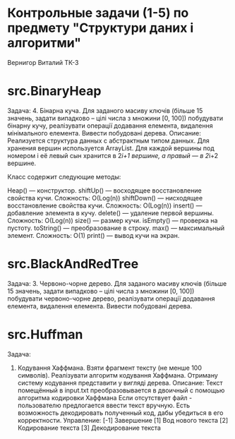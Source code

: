 # Контрольные задачи (1-5) по предмету "Структури даних і алгоритми"
Вернигор Виталий ТК-3

# src.BinaryHeap
Задача:
4. Бінарна куча.  Для заданого масиву ключів (більше 15 значень, задати випадково – цілі числа з множини [0, 100]) побудувати бінарну кучу, реалізувати операції додавання елемента, видалення мінімального елемента. Вивести побудовані дерева.
Описание:
Реализуется структура данных с абстрактным типом данных.  Для хранения вершин используется ArrayList. Для каждой вершины под номером i её левый сын хранится в 2*i+1 вершине, а правый — в 2*i+2 вершине.

Класс содержит следующие методы:

Heap() — конструктор.
shiftUp() — восходящее восстановление свойства кучи. Сложность: О(Log(n))
shiftDown() — нисходящее восстановление свойства кучи. Сложность: О(Log(n))
insert() — добавление элемента в кучу.
delete() — удаление первой вершины. Сложность: О(Log(n))
size() — размер кучи.
isEmpty() — проверка на пустоту.
toString() — преобразование в строку.
max() — максимальный элемент. Сложность: О(1)
print() — вывод кучи на экран.

# src.BlackAndRedTree
Задача:
3. Червоно-чорне дерево. Для заданого масиву ключів (більше 15 значень, задати випадково – цілі числа з множини [0, 100]) побудувати червоно-чорне дерево, реалізувати операції додавання елемента, видалення елемента. Вивести побудовані дерева.

# src.Huffman
Задача:
1. Кодування Хаффмана. Взяти  фрагмент тексту (не менше 100 символів). Реалізувати алгоритм кодування Хаффмана. Отриману систему кодування представити у вигляді дерева.
Описание:
Текст помещённый в input.txt преобразовывается в двоичный с помощью алгоритма кодировки Хаффмана
Если отсутствует файл - пользователю предлогается ввести текст вручную.
Есть возможность декодировать полученный код, дабы убедиться в его корректности.
Управление:
[-1] Завершение 
[1] Вод нового текста
[2] Кодирование текста
[3] Декодирование текста
